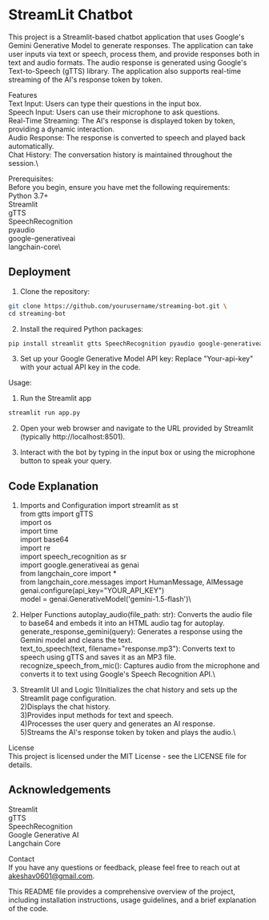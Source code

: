 
# StreamLit Chatbot

This project is a Streamlit-based chatbot application that uses Google's Gemini Generative Model to generate responses. The application can take user inputs via text or speech, process them, and provide responses both in text and audio formats. The audio response is generated using Google's Text-to-Speech (gTTS) library. The application also supports real-time streaming of the AI's response token by token.

Features\
Text Input: Users can type their questions in the input box.\
Speech Input: Users can use their microphone to ask questions.\
Real-Time Streaming: The AI's response is displayed token by token, providing a dynamic interaction.\
Audio Response: The response is converted to speech and played back automatically.\
Chat History: The conversation history is maintained throughout the session.\


Prerequisites:\
Before you begin, ensure you have met the following requirements:\
Python 3.7+\
Streamlit\
gTTS\
SpeechRecognition\
pyaudio\
google-generativeai\
langchain-core\






## Deployment

1) Clone the repository:
```bash
git clone https://github.com/yourusername/streaming-bot.git \
cd streaming-bot
```

2) Install the required Python packages:

```bash
pip install streamlit gtts SpeechRecognition pyaudio google-generativeai langchain-core
```


3) Set up your Google Generative Model API key:
Replace "Your-api-key" with your actual API key in the code.

Usage:
1) Run the Streamlit app
```bash
streamlit run app.py
```

2) Open your web browser and navigate to the URL provided by Streamlit (typically http://localhost:8501).

3) Interact with the bot by typing in the input box or using the microphone button to speak your query.

## Code Explanation

1) Imports and Configuration
import streamlit as st\
from gtts import gTTS\
import os\
import time\
import base64\
import re\
import speech_recognition as sr\
import google.generativeai as genai\
from langchain_core import *\
from langchain_core.messages import HumanMessage, AIMessage\
genai.configure(api_key="YOUR_API_KEY")\
model = genai.GenerativeModel('gemini-1.5-flash')\

2) Helper Functions
autoplay_audio(file_path: str): Converts the audio file to base64 and embeds it into an HTML audio tag for autoplay.\
generate_response_gemini(query): Generates a response using the Gemini model and cleans the text.\
text_to_speech(text, filename="response.mp3"): Converts text to speech using gTTS and saves it as an MP3 file.\
recognize_speech_from_mic(): Captures audio from the microphone and converts it to text using Google's Speech Recognition API.\

3) Streamlit UI and Logic
1)Initializes the chat history and sets up the Streamlit page configuration.\
2)Displays the chat history.\
3)Provides input methods for text and speech.\
4)Processes the user query and generates an AI response.\
5)Streams the AI's response token by token and plays the audio.\

License\
This project is licensed under the MIT License - see the LICENSE file for details.

## Acknowledgements
Streamlit\
gTTS\
SpeechRecognition\
Google Generative AI\
Langchain Core

Contact\
If you have any questions or feedback, please feel free to reach out at akeshav0601@gmail.com.

This README file provides a comprehensive overview of the project, including installation instructions, usage guidelines, and a brief explanation of the code.

